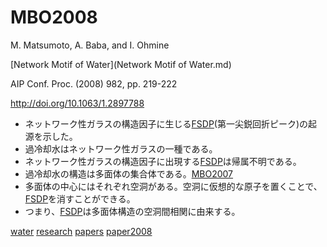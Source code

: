# MBO2008

M. Matsumoto, A. Baba, and I. Ohmine

[Network Motif of Water](Network Motif of Water.md)

AIP Conf. Proc. (2008) 982, pp. 219-222

http://doi.org/10.1063/1.2897788


* ネットワーク性ガラスの構造因子に生じる[FSDP](FSDP.md)(第一尖鋭回折ピーク)の起源を示した。
* 過冷却水はネットワーク性ガラスの一種である。
* ネットワーク性ガラスの構造因子に出現する[FSDP](FSDP.md)は帰属不明である。
* 過冷却水の構造は多面体の集合体である。[MBO2007](MBO2007.md)
* 多面体の中心にはそれぞれ空洞がある。空洞に仮想的な原子を置くことで、[FSDP](FSDP.md)を消すことができる。
* つまり、[FSDP](FSDP.md)は多面体構造の空洞間相関に由来する。



[water](water.md) [research](research.md) [papers](papers.md) [paper2008](paper2008.md)



